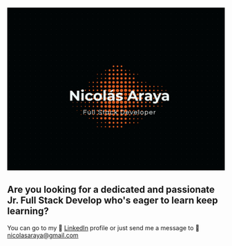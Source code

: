 ![Image text](https://raw.githubusercontent.com/NicolasArayaB/NicolasArayaB/main/logo.png)

## Are you looking for a dedicated and passionate **Jr. Full Stack Develop** who's eager to learn keep learning?

You can go to my :eyes: [LinkedIn](https://www.linkedin.com/in/nicolasarayab/) profile or just send me a message to :e-mail: <nicolasaraya@gmail.com>

